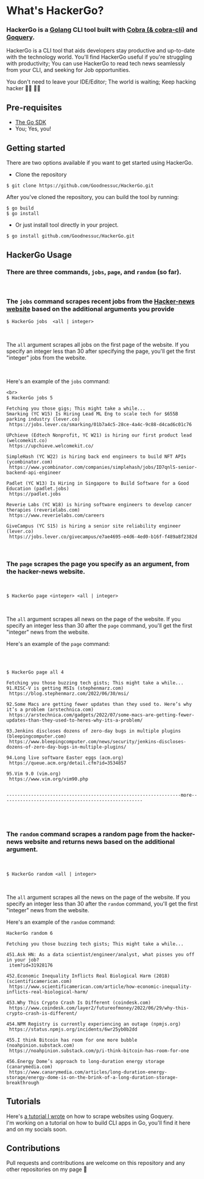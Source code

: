 # What's HackerGo?

### HackerGo is a [Golang](https://go.dev/) CLI tool built with [Cobra (& cobra-cli)](https://github.com/spf13/cobra) and [Goquery](https://github.com/PuerkitoBio/goquery).
HackerGo is a CLI tool that aids developers stay productive and up-to-date with the technology world.
You'll find HackerGo useful if you're struggling with productivity;
You can use HackerGo to read tech news seamlessly from your CLI, and seeking for Job opportunities.

You don't need to leave your IDE/Editor; The world is waiting; Keep hacking hacker 🦹🏾‍ 🦸🏼

## Pre-requisites
- [The Go SDK](https://go.dev/dl/)
- You; Yes, you!


## Getting started

There are two options available if you want to get started using HackerGo.

- Clone the repository
```
$ git clone https://github.com/Goodnessuc/HackerGo.git
```
After you've cloned the repository, you can build the tool by running:

 ```
 $ go build
 $ go install
 ```
- Or just install tool directly in your project.
```
$ go install github.com/Goodnessuc/HackerGo.git
```



## HackerGo Usage
### There are three commands, `jobs`, `page`, and  `random` (so far).
<br>

### The `jobs` command scrapes recent jobs from the [Hacker-news website](https://news.ycombinator.com/jobs) based on the additional arguments you provide

```
$ HackerGo jobs  <all | integer>
```
<br>

The  `all` argument scrapes all jobs on the first page of the website.
If you specify an integer less than 30 after specifying the page, you'll get the first "integer" jobs from the website.

<br>

Here's an example of the `jobs` command:

```
<br>
$ HackerGo jobs 5

Fetching you those gigs; This might take a while...
Smarking (YC W15) Is Hiring Lead ML Eng to scale tech for $655B parking industry (lever.co) 
 https://jobs.lever.co/smarking/01b7a4c5-28ce-4a4c-9c88-d4cad6c01c76

UPchieve (Edtech Nonprofit, YC W21) is hiring our first product lead (welcomekit.co) 
 https://upchieve.welcomekit.co/

SimpleHash (YC W22) is hiring back end engineers to build NFT APIs (ycombinator.com) 
 https://www.ycombinator.com/companies/simplehash/jobs/ID7qnlS-senior-backend-api-engineer

Padlet (YC W13) Is Hiring in Singapore to Build Software for a Good Education (padlet.jobs) 
 https://padlet.jobs

Reverie Labs (YC W18) is hiring software engineers to develop cancer therapies (reverielabs.com) 
 https://www.reverielabs.com/careers

GiveCampus (YC S15) is hiring a senior site reliability engineer (lever.co) 
 https://jobs.lever.co/givecampus/e7ae4695-e4d6-4ed0-b16f-f489a8f2382d

```
<br>


### The `page` scrapes the page you specify as an argument, from the hacker-news website.
<br>

 ```
 $ HackerGo page <integer> <all | integer>
 ```
<br>

The  `all` argument scrapes all news on the page of the website.
If you specify an integer less than 30 after the `page` command, you'll get the first "integer" news from the website.



Here's an example of the `page` command:

<br>

```

$ HackerGo page all 4

Fetching you those buzzing tech gists; This might take a while...
91.RISC-V is getting MSIs (stephenmarz.com) 
 https://blog.stephenmarz.com/2022/06/30/msi/

92.Some Macs are getting fewer updates than they used to. Here’s why it’s a problem (arstechnica.com) 
 https://arstechnica.com/gadgets/2022/07/some-macs-are-getting-fewer-updates-than-they-used-to-heres-why-its-a-problem/

93.Jenkins discloses dozens of zero-day bugs in multiple plugins (bleepingcomputer.com) 
 https://www.bleepingcomputer.com/news/security/jenkins-discloses-dozens-of-zero-day-bugs-in-multiple-plugins/

94.Long live software Easter eggs (acm.org) 
 https://queue.acm.org/detail.cfm?id=3534857

95.Vim 9.0 (vim.org) 
 https://www.vim.org/vim90.php


----------------------------------------------------------------more----------------------------------------------------
 ```
<br><br>

### The `random` command scrapes a random page from the hacker-news website and returns news based on the additional argument.
<br>

 ```
 $ HackerGo random <all | integer>
 ```
<br>

The  `all` argument scrapes all the news on the  page of the website.
If you specify an integer less than 30 after the `random` command, you'll get the first "integer" news from the website.



Here's an example of the `random` command:

```
HackerGo random 6

Fetching you those buzzing tech gists; This might take a while...

451.Ask HN: As a data scientist/engineer/analyst, what pisses you off in your job? 
 item?id=31928176

452.Economic Inequality Inflicts Real Biological Harm (2018) (scientificamerican.com) 
 https://www.scientificamerican.com/article/how-economic-inequality-inflicts-real-biological-harm/

453.Why This Crypto Crash Is Different (coindesk.com) 
 https://www.coindesk.com/layer2/futureofmoney/2022/06/29/why-this-crypto-crash-is-different/

454.NPM Registry is currently experiencing an outage (npmjs.org) 
 https://status.npmjs.org/incidents/6wr25yb0b2dd

455.I think Bitcoin has room for one more bubble (noahpinion.substack.com) 
 https://noahpinion.substack.com/p/i-think-bitcoin-has-room-for-one

456.Energy Dome’s approach to long-duration energy storage (canarymedia.com) 
 https://www.canarymedia.com/articles/long-duration-energy-storage/energy-dome-is-on-the-brink-of-a-long-duration-storage-breakthrough

```



## Tutorials

Here's [a tutorial I wrote](https://www.makeuseof.com/go-goquery-scrape-website/) on how to scrape websites using Goquery.
<br>
I'm working on a tutorial on how to build CLI apps in Go, you'll find it here and on my socials soon.

## Contributions
Pull requests and contributions are welcome on this repository and any other repositories on my page 💙
 
 